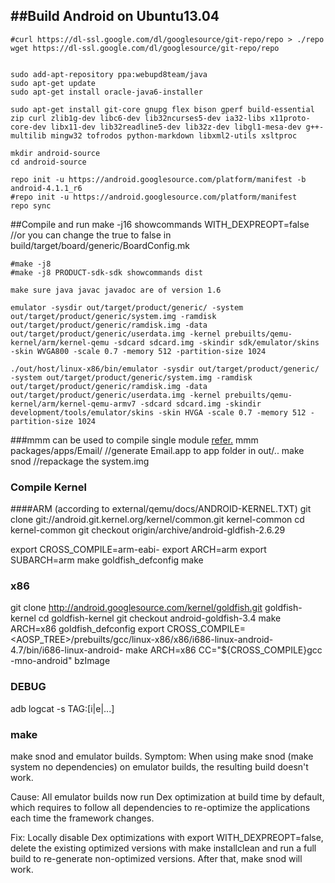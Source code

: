 ##Build Android on Ubuntu13.04
---
	
	#curl https://dl-ssl.google.com/dl/googlesource/git-repo/repo > ./repo
	wget https://dl-ssl.google.com/dl/googlesource/git-repo/repo

	
	sudo add-apt-repository ppa:webupd8team/java
	sudo apt-get update
	sudo apt-get install oracle-java6-installer
	
	sudo apt-get install git-core gnupg flex bison gperf build-essential zip curl zlib1g-dev libc6-dev lib32ncurses5-dev ia32-libs x11proto-core-dev libx11-dev lib32readline5-dev lib32z-dev libgl1-mesa-dev g++-multilib mingw32 tofrodos python-markdown libxml2-utils xsltproc
  
  	mkdir android-source
	cd android-source
	
	repo init -u https://android.googlesource.com/platform/manifest -b android-4.1.1_r6
	#repo init -u https://android.googlesource.com/platform/manifest
	repo sync

##Compile and run
	make -j16 showcommands WITH_DEXPREOPT=false 
	//or you can change the true to false in build/target/board/generic/BoardConfig.mk
	
	#make -j8
	#make -j8 PRODUCT-sdk-sdk showcommands dist
	
	make sure java javac javadoc are of version 1.6
	
	emulator -sysdir out/target/product/generic/ -system out/target/product/generic/system.img -ramdisk out/target/product/generic/ramdisk.img -data out/target/product/generic/userdata.img -kernel prebuilts/qemu-kernel/arm/kernel-qemu -sdcard sdcard.img -skindir sdk/emulator/skins -skin WVGA800 -scale 0.7 -memory 512 -partition-size 1024

	./out/host/linux-x86/bin/emulator -sysdir out/target/product/generic/ -system out/target/product/generic/system.img -ramdisk out/target/product/generic/ramdisk.img -data out/target/product/generic/userdata.img -kernel prebuilts/qemu-kernel/arm/kernel-qemu-armv7 -sdcard sdcard.img -skindir development/tools/emulator/skins -skin HVGA -scale 0.7 -memory 512 -partition-size 1024

###mmm can be used to compile single module [refer.](http://blog.csdn.net/luoshengyang/article/details/6566662)
	mmm packages/apps/Email/	//generate Email.app to app folder in out/..
	make snod			//repackage the system.img

### Compile Kernel

####ARM
(according to external/qemu/docs/ANDROID-KERNEL.TXT)
git clone git://android.git.kernel.org/kernel/common.git kernel-common
cd kernel-common
git checkout origin/archive/android-gldfish-2.6.29

export CROSS_COMPILE=arm-eabi-
export ARCH=arm
export SUBARCH=arm
make goldfish_defconfig
make

### x86
git clone http://android.googlesource.com/kernel/goldfish.git goldfish-kernel
cd goldfish-kernel
git checkout android-goldfish-3.4
make ARCH=x86 goldfish_defconfig
export CROSS\_COMPILE=<AOSP_TREE>/prebuilts/gcc/linux-x86/x86/i686-linux-android-4.7/bin/i686-linux-android-
make ARCH=x86 CC="${CROSS_COMPILE}gcc -mno-android" bzImage

### DEBUG
adb logcat -s TAG:[i|e|...]

### make
make snod and emulator builds.
Symptom: When using make snod (make system no dependencies) on emulator builds, the resulting build doesn't work.

Cause: All emulator builds now run Dex optimization at build time by default, which requires to follow all dependencies to re-optimize the applications each time the framework changes.

Fix: Locally disable Dex optimizations with export WITH_DEXPREOPT=false, delete the existing optimized versions with make installclean and run a full build to re-generate non-optimized versions. After that, make snod will work.


